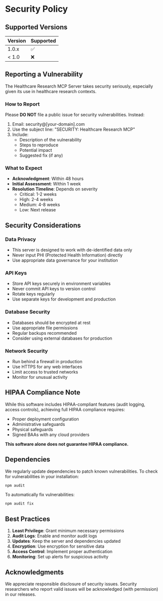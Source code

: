 # Security Policy

## Supported Versions

| Version | Supported          |
| ------- | ------------------ |
| 1.0.x   | :white_check_mark: |
| < 1.0   | :x:                |

## Reporting a Vulnerability

The Healthcare Research MCP Server takes security seriously, especially given its use in healthcare research contexts.

### How to Report

Please **DO NOT** file a public issue for security vulnerabilities. Instead:

1. Email: security@[your-domain].com
2. Use the subject line: "SECURITY: Healthcare Research MCP"
3. Include:
   - Description of the vulnerability
   - Steps to reproduce
   - Potential impact
   - Suggested fix (if any)

### What to Expect

- **Acknowledgment**: Within 48 hours
- **Initial Assessment**: Within 1 week
- **Resolution Timeline**: Depends on severity
  - Critical: 1-2 weeks
  - High: 2-4 weeks
  - Medium: 4-8 weeks
  - Low: Next release

## Security Considerations

### Data Privacy
- This server is designed to work with de-identified data only
- Never input PHI (Protected Health Information) directly
- Use appropriate data governance for your institution

### API Keys
- Store API keys securely in environment variables
- Never commit API keys to version control
- Rotate keys regularly
- Use separate keys for development and production

### Database Security
- Databases should be encrypted at rest
- Use appropriate file permissions
- Regular backups recommended
- Consider using external databases for production

### Network Security
- Run behind a firewall in production
- Use HTTPS for any web interfaces
- Limit access to trusted networks
- Monitor for unusual activity

## HIPAA Compliance Note

While this software includes HIPAA-compliant features (audit logging, access controls), achieving full HIPAA compliance requires:
- Proper deployment configuration
- Administrative safeguards
- Physical safeguards
- Signed BAAs with any cloud providers

**This software alone does not guarantee HIPAA compliance.**

## Dependencies

We regularly update dependencies to patch known vulnerabilities. To check for vulnerabilities in your installation:

```bash
npm audit
```

To automatically fix vulnerabilities:

```bash
npm audit fix
```

## Best Practices

1. **Least Privilege**: Grant minimum necessary permissions
2. **Audit Logs**: Enable and monitor audit logs
3. **Updates**: Keep the server and dependencies updated
4. **Encryption**: Use encryption for sensitive data
5. **Access Control**: Implement proper authentication
6. **Monitoring**: Set up alerts for suspicious activity

## Acknowledgments

We appreciate responsible disclosure of security issues. Security researchers who report valid issues will be acknowledged (with permission) in our releases.